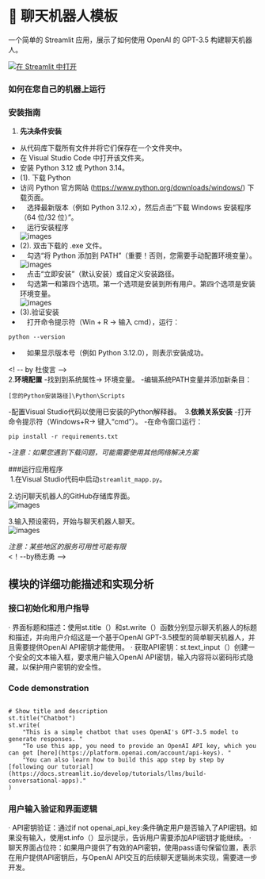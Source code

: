 # 💬 聊天机器人模板

一个简单的 Streamlit 应用，展示了如何使用 OpenAI 的 GPT-3.5 构建聊天机器人。

[![在 Streamlit 中打开](https://static.streamlit.io/badges/streamlit_badge_black_white.svg)](https://chatbot-template.streamlit.app/)

### 如何在您自己的机器上运行

### 安装指南

1. **先决条件安装**
- 从代码库下载所有文件并将它们保存在一个文件夹中。
- 在 Visual Studio Code 中打开该文件夹。
- 安装 Python 3.12 或 Python 3.14。
- (1). 下载 Python
- 访问 Python 官方网站 (https://www.python.org/downloads/windows/) 下载页面。
- &emsp;选择最新版本（例如 Python 3.12.x），然后点击“下载 Windows 安装程序（64 位/32 位）”。
- &emsp;运行安装程序<br>
![images](images/03.png)
- (2). 双击下载的 .exe 文件。
- &emsp;勾选“将 Python 添加到 PATH”（重要！否则，您需要手动配置环境变量）。<br>
![images](images/04.png)
- &emsp;点击“立即安装”（默认安装）或自定义安装路径。
- &emsp;勾选第一和第四个选项。第一个选项是安装到所有用户。第四个选项是安装环境变量。<br>
![images](images/05.png)
- (3).验证安装
- &emsp;打开命令提示符（Win + R → 输入 cmd），运行：
```
python --version
```
- &emsp;如果显示版本号（例如 Python 3.12.0），则表示安装成功。

<! -- by 杜俊言 --><br>
2.**环境配置**
-找到到系统属性→ 环境变量。
-编辑系统PATH变量并添加新条目：
```
[您的Python安装路径]\Python\Scripts
```
-配置Visual Studio代码以使用已安装的Python解释器。
﻿
3.**依赖关系安装**
-打开命令提示符（Windows+R→ 键入“cmd”）。
-在命令窗口运行：
```
pip install -r requirements.txt
```
-*注意：如果您遇到下载问题，可能需要使用其他网络解决方案*

###运行应用程序<br>
﻿
1.在Visual Studio代码中启动`streamlit_mapp.py`。<br>

2.访问聊天机器人的GitHub存储库界面。<br>
![images](images/01.png)<br>

3.输入预设密码，开始与聊天机器人聊天。<br>
![images](images/02.png)<br>
   
*注意：某些地区的服务可用性可能有限*
<br>
<！--by杨志勇 -->


## 模块的详细功能描述和实现分析

### 接口初始化和用户指导
· 界面标题和描述：使用st.title（）和st.write（）函数分别显示聊天机器人的标题和描述，并向用户介绍这是一个基于OpenAI GPT-3.5模型的简单聊天机器人，并且需要提供OpenAI API密钥才能使用。
· 获取API密钥：st.text_input（）创建一个安全的文本输入框，要求用户输入OpenAI API密钥，输入内容将以密码形式隐藏，以保护用户密钥的安全性。
### Code demonstration
```import streamlit as st

# Show title and description
st.title("Chatbot")
st.write(
    "This is a simple chatbot that uses OpenAI's GPT-3.5 model to generate responses. "
    "To use this app, you need to provide an OpenAI API key, which you can get [here](https://platform.openai.com/account/api-keys). "
    "You can also learn how to build this app step by step by [following our tutorial](https://docs.streamlit.io/develop/tutorials/llms/build-conversational-apps)."
)
```

### 用户输入验证和界面逻辑
· API密钥验证：通过if not openai_api_key:条件确定用户是否输入了API密钥。如果没有输入，使用st.info（）显示提示，告诉用户需要添加API密钥才能继续。
· 聊天界面占位符：如果用户提供了有效的API密钥，使用pass语句保留位置，表示在用户提供API密钥后，与OpenAI API交互的后续聊天逻辑尚未实现，需要进一步开发。
